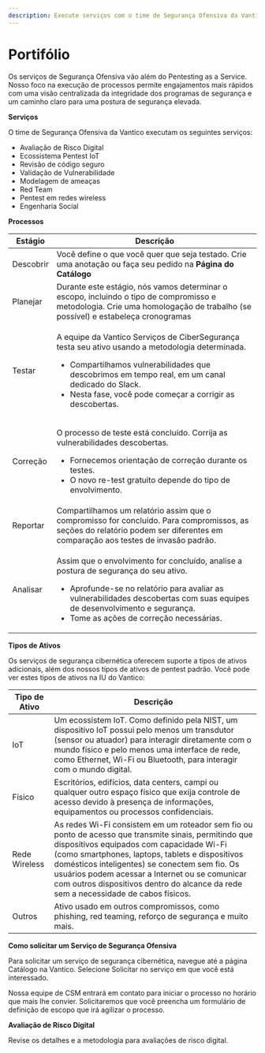 ```yaml
---
description: Execute serviços com o time de Segurança Ofensiva da Vantico.
---
```


# Portifólio

Os serviços de Segurança Ofensiva vão além do Pentesting as a Service. Nosso foco na execução de processos permite engajamentos mais rápidos com uma visão centralizada da integridade dos programas de segurança e um caminho claro para uma postura de segurança elevada.

**Serviços**

O time de Segurança Ofensiva da Vantico executam os seguintes serviços:

* Avaliação de Risco Digital
* Ecossistema Pentest IoT
* Revisão de código seguro
* Validação de Vulnerabilidade
* Modelagem de ameaças
* Red Team
* Pentest em redes wireless
* Engenharia Social

**Processos**

| Estágio   | Descrição                                                                                                                                                                                                                                                                                      |
| --------- | ---------------------------------------------------------------------------------------------------------------------------------------------------------------------------------------------------------------------------------------------------------------------------------------------- |
| Descobrir | Você define o que você quer que seja testado. Crie uma anotação ou faça seu pedido na **Página do Catálogo**                                                                                                                                                                                   |
| Planejar  | Durante este estágio, nós vamos determinar o escopo, incluindo o tipo de compromisso e metodologia. Crie uma homologação de trabalho (se possível) e estabeleça cronogramas                                                                                                                    |
| Testar    | <p></p><p>A equipe da Vantico Serviços de CiberSegurança testa seu ativo usando a metodologia determinada.</p><ul><li>Compartilhamos vulnerabilidades que descobrimos em tempo real, em um canal dedicado do Slack.</li><li>Nesta fase, você pode começar a corrigir as descobertas.</li></ul> |
| Correção  | <p></p><p>O processo de teste está concluído. Corrija as vulnerabilidades descobertas.</p><ul><li>Fornecemos orientação de correção durante os testes.</li><li>O novo re-test gratuito depende do tipo de envolvimento.</li></ul>                                                              |
| Reportar  | Compartilhamos um relatório assim que o compromisso for concluído. Para compromissos, as seções do relatório podem ser diferentes em comparação aos testes de invasão padrão.                                                                                                                  |
| Analisar  | <p></p><p>Assim que o envolvimento for concluído, analise a postura de segurança do seu ativo.</p><ul><li>Aprofunde-se no relatório para avaliar as vulnerabilidades descobertas com suas equipes de desenvolvimento e segurança.</li><li>Tome as ações de correção necessárias.</li></ul>     |

**Tipos de Ativos**

Os serviços de segurança cibernética oferecem suporte a tipos de ativos adicionais, além dos nossos tipos de ativos de pentest padrão. Você pode ver estes tipos de ativos na IU do Vantico:

| Tipo de Ativo | Descrição                                                                                                                                                                                                                                                                                                                                                                                       |
| ------------- | ----------------------------------------------------------------------------------------------------------------------------------------------------------------------------------------------------------------------------------------------------------------------------------------------------------------------------------------------------------------------------------------------- |
| IoT           | Um ecossistem IoT. Como definido pela NIST, um dispositivo IoT possui pelo menos um transdutor (sensor ou atuador) para interagir diretamente com o mundo físico e pelo menos uma interface de rede, como Ethernet, Wi-Fi ou Bluetooth, para interagir com o mundo digital.                                                                                                                     |
| Físico        | Escritórios, edifícios, data centers, campi ou qualquer outro espaço físico que exija controle de acesso devido à presença de informações, equipamentos ou processos confidenciais.                                                                                                                                                                                                             |
| Rede Wireless | As redes Wi-Fi consistem em um roteador sem fio ou ponto de acesso que transmite sinais, permitindo que dispositivos equipados com capacidade Wi-Fi (como smartphones, laptops, tablets e dispositivos domésticos inteligentes) se conectem sem fio. Os usuários podem acessar a Internet ou se comunicar com outros dispositivos dentro do alcance da rede sem a necessidade de cabos físicos. |
| Outros        | Ativo usado em outros compromissos, como phishing, red teaming, reforço de segurança e muito mais.                                                                                                                                                                                                                                                                                              |



**Como solicitar um Serviço de Segurança Ofensiva**

Para solicitar um serviço de segurança cibernética, navegue até a página Catálogo na Vantico. Selecione Solicitar no serviço em que você está interessado.

Nossa equipe de CSM entrará em contato para iniciar o processo no horário que mais lhe convier. Solicitaremos que você preencha um formulário de definição de escopo que irá agilizar o processo.



**Avaliação de Risco Digital**

Revise os detalhes e a metodologia para avaliações de risco digital.
